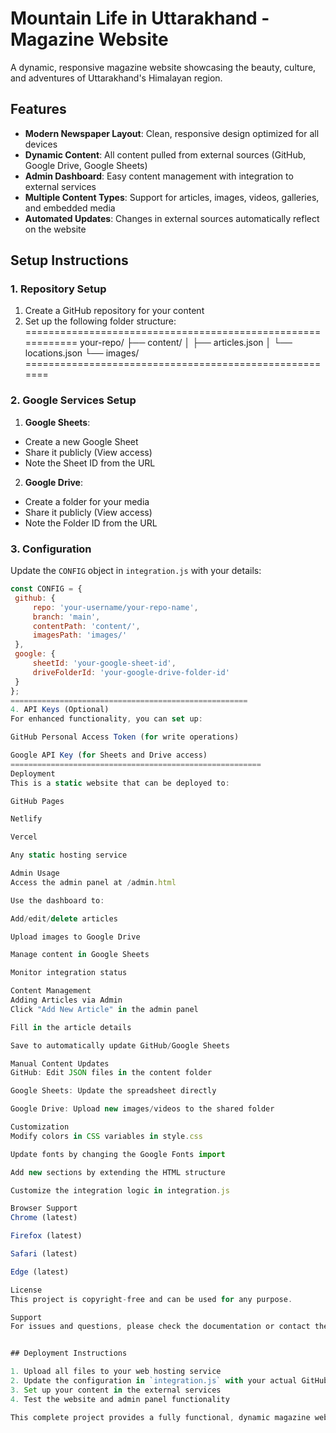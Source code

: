 # Mountain Life in Uttarakhand - Magazine Website

A dynamic, responsive magazine website showcasing the beauty, culture, and adventures of Uttarakhand's Himalayan region.

## Features

- **Modern Newspaper Layout**: Clean, responsive design optimized for all devices
- **Dynamic Content**: All content pulled from external sources (GitHub, Google Drive, Google Sheets)
- **Admin Dashboard**: Easy content management with integration to external services
- **Multiple Content Types**: Support for articles, images, videos, galleries, and embedded media
- **Automated Updates**: Changes in external sources automatically reflect on the website

## Setup Instructions

### 1. Repository Setup

1. Create a GitHub repository for your content
2. Set up the following folder structure:
============================================================
your-repo/
├── content/
│ ├── articles.json
│ └── locations.json
└── images/
=======================================================
### 2. Google Services Setup

1. **Google Sheets**:
- Create a new Google Sheet
- Share it publicly (View access)
- Note the Sheet ID from the URL

2. **Google Drive**:
- Create a folder for your media
- Share it publicly (View access)
- Note the Folder ID from the URL

### 3. Configuration

Update the `CONFIG` object in `integration.js` with your details:

```javascript
const CONFIG = {
 github: {
     repo: 'your-username/your-repo-name',
     branch: 'main',
     contentPath: 'content/',
     imagesPath: 'images/'
 },
 google: {
     sheetId: 'your-google-sheet-id',
     driveFolderId: 'your-google-drive-folder-id'
 }
};
=====================================================
4. API Keys (Optional)
For enhanced functionality, you can set up:

GitHub Personal Access Token (for write operations)

Google API Key (for Sheets and Drive access)
========================================================
Deployment
This is a static website that can be deployed to:

GitHub Pages

Netlify

Vercel

Any static hosting service

Admin Usage
Access the admin panel at /admin.html

Use the dashboard to:

Add/edit/delete articles

Upload images to Google Drive

Manage content in Google Sheets

Monitor integration status

Content Management
Adding Articles via Admin
Click "Add New Article" in the admin panel

Fill in the article details

Save to automatically update GitHub/Google Sheets

Manual Content Updates
GitHub: Edit JSON files in the content folder

Google Sheets: Update the spreadsheet directly

Google Drive: Upload new images/videos to the shared folder

Customization
Modify colors in CSS variables in style.css

Update fonts by changing the Google Fonts import

Add new sections by extending the HTML structure

Customize the integration logic in integration.js

Browser Support
Chrome (latest)

Firefox (latest)

Safari (latest)

Edge (latest)

License
This project is copyright-free and can be used for any purpose.

Support
For issues and questions, please check the documentation or contact the development team.


## Deployment Instructions

1. Upload all files to your web hosting service
2. Update the configuration in `integration.js` with your actual GitHub repository, Google Sheet ID, and Google Drive folder ID
3. Set up your content in the external services
4. Test the website and admin panel functionality

This complete project provides a fully functional, dynamic magazine website for "Mountain Life in Uttarakhand" with all the requested features, including integration with external services, an admin panel, responsive design, and modern UI/UX.